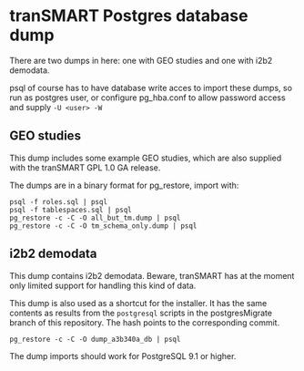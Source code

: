 # tranSMART Postgres database dump
There are two dumps in here: one with GEO studies and one with i2b2 demodata.

psql of course has to have database write acces to import these dumps, so run
as postgres user, or configure pg_hba.conf to allow password access and supply `-U <user> -W`

## GEO studies

This dump includes some example GEO studies, which are also supplied
with the tranSMART GPL 1.0 GA release.

The dumps are in a binary format for pg_restore, import with:

	psql -f roles.sql | psql
	psql -f tablespaces.sql | psql
	pg_restore -c -C -O all_but_tm.dump | psql
	pg_restore -c -C -O tm_schema_only.dump | psql

## i2b2 demodata

This dump contains i2b2 demodata. Beware, tranSMART has at the moment
only limited support for handling this kind of data.

This dump is also used as a shortcut for the installer.
It has the same contents as results from the `postgresql`
scripts in the postgresMigrate branch of this repository.
The hash points to the corresponding commit.

	pg_restore -c -C -O dump_a3b340a_db | psql

The dump imports should work for PostgreSQL 9.1 or higher.
